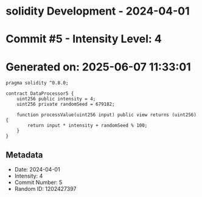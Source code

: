 ﻿# solidity Development - 2024-04-01
# Commit #5 - Intensity Level: 4
# Generated on: 2025-06-07 11:33:01
```solidity
pragma solidity ^0.8.0;

contract DataProcessor5 {
    uint256 public intensity = 4;
    uint256 private randomSeed = 679182;

    function processValue(uint256 input) public view returns (uint256) {
        return input * intensity + randomSeed % 100;
    }
}
```
## Metadata
- Date: 2024-04-01
- Intensity: 4
- Commit Number: 5
- Random ID: 1202427397
